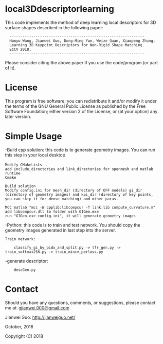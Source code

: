 # local3Ddescriptorlearning

This code implements the method of deep learning local descriptors for 3D surface shapes described in the following paper:

      --------------------------------------------------------------
      Hanyu Wang, Jianwei Guo, Dong-Ming Yan, Weize Quan, Xiaopeng Zhang. 
      Learning 3D Keypoint Descriptors for Non-Rigid Shape Matching. 
      ECCV 2018.
      --------------------------------------------------------------
      
Please consider citing the above paper if you use the code/program (or part of it). 

# License

This program is free software; you can redistribute it and/or modify it under the terms of the
GNU General Public License as published by the Free Software Foundation; either version 2 of 
the License, or (at your option) any later version. 

# Simple Usage

-Build cpp solution: this code is to generate geometry images. You can run this step in your local desktop.

	Modify CMakeLists ：
	add include_directories and link_directories for openmesh and matlab runtime
	Cmake
	
	Build solution
	Modify config.ini for mesh_dir (directory of OFF models) gi_dir (directory of geometry images) and kpi_dir (directory of key points, you can skip it for dense matching) and other paras.
	
	MCC matlab "mcc -W cpplib:libcompcur -T link:lib compute_curvature.m"
	add libcompcur.dll to folder with GIGen.exe
	run "GIGen.exe config.ini", it will generate geometry images
	
-Python: this code is to train and test network. You should copy the geometry images generated in last step into the server.

	Train network:

		classify_gi_by_pidx_and_split.py -> tfr_gen.py -> train_softmax256.py -> train_mincv_perloss.py
		
-generate descriptor:
	
		descGen.py

# Contact
Should you have any questions, comments, or suggestions, please contact me at: 
gjianwei.000@gmail.com

Jianwei Guo: http://jianweiguo.net/

October, 2018

Copyright (C) 2018 
